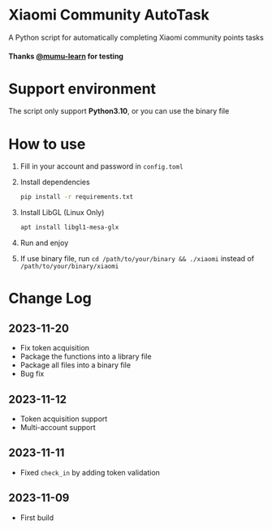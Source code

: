 # Xiaomi Community AutoTask

A Python script for automatically completing Xiaomi community points tasks

#### Thanks [@mumu-learn](https://github.com/mumu-learn) for testing

# Support environment

The script only support **Python3.10**, or you can use the binary file

# How to use

1. Fill in your account and password in `config.toml`

2. Install dependencies

   ```bash
   pip install -r requirements.txt
   ```

3. Install LibGL (Linux Only)

   ```bash
   apt install libgl1-mesa-glx
   ```

4. Run and enjoy

5. If use binary file, run  `cd /path/to/your/binary && ./xiaomi`  instead of `/path/to/your/binary/xiaomi`

# Change Log

## 2023-11-20

- Fix token acquisition
- Package the functions into a library file
- Package all files into a binary file
- Bug fix

## 2023-11-12

- Token acquisition support
- Multi-account support

## 2023-11-11

- Fixed `check_in` by adding token validation

## 2023-11-09

- First build
